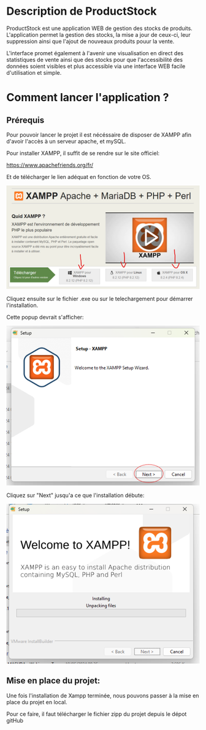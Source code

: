 # Description de ProductStock

ProductStock est une application WEB de gestion des stocks de produits. L'application permet la gestion des stocks, la mise a jour de ceux-ci, leur suppression ainsi que l'ajout de nouveaux produits pouur la vente.

L'interface promet également à l'avenir une visualisation en direct des statistiques de vente ainsi que des stocks pour que l'accessibilité des données soient visibles et plus accessible via une interface WEB facile d'utilisation et simple.

# Comment lancer l'application ?

## Prérequis

Pour pouvoir lancer le projet il est nécéssaire de disposer de XAMPP afin d'avoir l'accès à un serveur apache, et mySQL.

Pour installer XAMPP, il suffit de se rendre sur le site officiel:

https://www.apachefriends.org/fr/

Et de télécharger le lien adéquat en fonction de votre OS.

![télécharger xampp](../images/telecharger-xampp.png)

Cliquez ensuite sur le fichier .exe ou sur le telechargement pour démarrer l'installation.

Cette popup devrait s'afficher:

![télécharger xampp](../images/installer-xampp1.png)

Cliquez sur "Next" jusqu'a ce que l'installation débute:

![télécharger xampp](../images/installation-xamp2.png)

## Mise en place du projet:

Une fois l'installation de Xampp terminée, nous pouvons passer à la mise en place du projet en local.

Pour ce faire, il faut télécharger le fichier zipp du projet depuis le dépot gitHub
